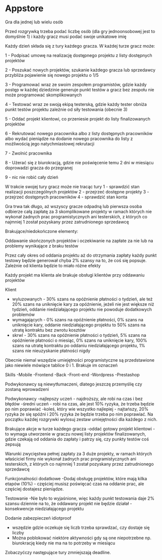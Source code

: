 # Appstore

Gra dla jednej lub wielu osób

Przed rozgrywką trzeba podać liczbę osób (dla gry jednoonsobowej jest to domyślnie 1) i każdy gracz musi podać swoje unikatowe imię

Każdy dzień składa się z tury każdego gracza.
W każdej turze gracz może:

1 - Podpisać umowę na realizację dostępnego projektu z listy dostępnych projektów

2 - Poszukać nowych projektów, szukanie każdego gracza lub sprzedawcy przybliża pojawienie się nowego projektu o 1/5

3 - Programować wraz ze swoim zespołem programistów, gdzie każdy postęp w każdej dziedzinie generuje punkt testów a gracz bez zespołu nie może programować skomplikowanych

4 - Testować wraz ze swoją ekipą testerską, gdzie każdy tester obniża punkt testów projektu zależnie od siły testowania (obecnie 3)

5 - Oddać projekt klientowi, co przeniesie projekt do listy finalizowanych projektów

6 - Rekrutować nowego pracownika albo z listy dostępnych pracowników albo wydać pieniądze na dodanie nowego pracownika do listy z możliwością jego natychmiastowej rekrutacji

7 - Zwolnić pracownika

8 - Użerać się z biurokracją, gdzie nie poświęcenie temu 2 dni w miesiącu doprowadzi gracza do przegranej

9 - nic nie robić cały dzień

W trakcie swojej tury gracz może nie tracąc tury
1 - sprawdzić stan realizacji poszczególnych projektów
2 - przejrzeć dostępne projekty
3 - przejrzeć dostępnych pracowników
4 - sprawdzić stan konta

Gra trwa tak długo, aż wszyscy gracze odpadną lub pierwsza osoba 
odbierze całą zapłatę za 3 skomplikowane projekty w ramach których nie wykonał żadnych prac programistycznych ani testerskich, z których co najmniej 1 został pozyskany przez zatrudnionego sprzedawcę



Brakujące/niedokończone elementy:



Oddawanie skończonych projektów i oczekiwanie na zapłate za nie lub na problemy wynikające z braku testów

Przez cały okres od oddania projektu aż do otrzymania zapłaty każdy punkt testowy będzie generował chyba 2% szansy na to, że coś się popsuje. Zależnie od klienta będzie to miało różne efekty

Każdy projekt ma klienta ale brakuje obsługi klientów przy oddawaniu projektów

Klient
- wyluzowanych - 30% szans na opóźnienie płatności o tydzień, ale też 20% szans na uniknięcie kary za opóźnienie, jeżeli nie jest większe niż tydzień, oddanie niedziałającego projektu nie powoduje dodatkowych problemów
- wymagających - 0% szans na opóźnienie płatności, 0% szans na uniknięcie kary, oddanie niedziałającego projektu to 50% szans na utratę kontraktu bez zwrotu kosztów
- skrwl - 30% szans na opóźnienie płatności o tydzień, 5% szans na opóźnienie płatności o miesiąc, 0% szans na uniknięcie kary, 100% szans na utratę kontraktu po oddaniu niedziałającego projektu, 1% szans nie nieuzyskanie płatności nigdy

Obecnie niemal wszędzie umiejętności programistyczne są przedstawione jako niewiele mówiące tablice 0 i 1. Brakuje im oznaczeń

Skills
-Mobile
-Frontend
-Back
-Front-end
-Wordpress
-Prestashop

Podwykonawcy są niewytłumaczeni, dlatego jeszczę przemyślię czy zostaną wprowadzeni

Podwykonawcy
-najlepszy uczeń - najdroższy, ale robi na czas i bez błędów
-średni uczeń - robi na czas, ale jest 10% ryzyka, że trzeba będzie po nim poprawiać 
-koleś, który wie wszystko najlepiej - najtańszy, 20% ryzyka że się spóźni i 20% ryzyka że będzie trzeba po nim poprawiać.
Na początku każdej rozgrywki wylosuj zestaw umiejętności dla każdego z nich.


Brakujące akcje w turze każdego gracza
-oddać gotowy projekt klientowi - to wymaga utworzenie w graczu nowej listy projektów finalizowanych, gdzie czekają od oddania do zapłaty i patrzy się, czy punkty testów coś zepsują


Warunki zwycięstwa
pełnej zapłaty za 3 duże projekty, w ramach których właściciel firmy nie wykonał żadnych prac programistycznych ani testerskich, z których co najmniej 1 został pozyskany przez zatrudnionego sprzedawcę

Funkcjonalności dodatkowe
-Dodaj obsługę projektów, które mają kilka etapów (10%) - częściej musisz poświęcać czas na oddanie prac, ale częściej dostajesz pieniądze.

Testowanie
-Nie było to wyjaśnione, więc każdy punkt testowania daje 2% szansu dziennie na to, że oddawany projekt nie będzie działał
-konsekwencje niedziałającego projektu

Dodanie zabezpieczeń idiotproof
- wszędzie gdzie oczekuje się liczb trzeba sprawdzać, czy dostaje się liczby
- Można poblokować niektóre aktywności gdy są one niepotrzebne np. biurokrację kiedy nie ma na to potrzeby w miesiącu

Zobaczyćczy następujące tury zmniejszają deadline.
